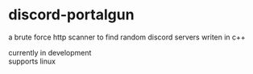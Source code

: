# discord-portalgun
a brute force http scanner to find random discord servers writen in c++

currently in development <br>
supports linux
